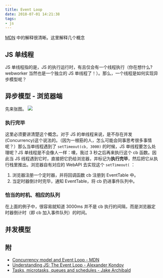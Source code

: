 ```yaml
---
title: Event Loop
date: 2018-07-01 14:21:38
tags:
- js
---
```


[MDN](https://developer.mozilla.org/en-US/docs/Web/JavaScript/EventLoop) 中的解释很清晰。这里解释几个概念

## JS 单线程

JS 单线程指的是，JS 的执行运行时，有且仅会有一个线程执行（你在想什么? webworker 当然也是一个独立的 JS 单线程了！）。那么，一个线程是如何实现异步模型呢？

## 异步模型 - 浏览器端

先来张图。
![](/images/event-loop/event-exec.svg)

### 执行完毕

这里必须要讲清楚这个概念。对于 JS 的单线程来说，是不存在并发(Concurrency)这个说法的。（因为一根筋的人，怎么可能会同事思考很多事情呢？）那么当单线程遇到了 `setTimeout(cb, 3000)` 的时候，JS 单线程要怎么处理呢？JS 单线程是不会像人一样：噢，我过 3 秒之后再来执行这个 cb 函数。因此当 JS 线程遇到它时，直接把它扔给浏览器，并标记为**执行完毕**，然后把它从执行栈里推出。浏览器自有对应的 WebAPI 去实现这个 `setTimeout(` ：

1.  浏览器注册一个定时器，并将回调函数 cb 注册到 EventTable 中。
2.  当定时器倒计时完毕，通知 EventTable，将 cb 扔进事件队列中。

### 恰当的时机、相应的队列

在上面的例子中，很容易就知道 3000ms 并不是 cb 执行的间隔，而是浏览器定时器倒计时（即 cb 加入事件队列）的时间。

## 并发模型

## 附

- [Concurrency model and Event Loop - MDN](https://developer.mozilla.org/en-US/docs/Web/JavaScript/EventLoop)
- [Understanding JS: The Event Loop - Alexander Kondov](https://hackernoon.com/understanding-js-the-event-loop-959beae3ac40)
- [Tasks, microtasks, queues and schedules - Jake Archibald](https://jakearchibald.com/2015/tasks-microtasks-queues-and-schedules/)
